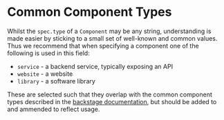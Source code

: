 # Common Component Types

Whilst the `spec.type` of a `Component` may be any string, understanding is made easier by sticking to a small set of well-known and common values. Thus we recommend that when specifying a component one of the following is used in this field:

- `service` - a backend service, typically exposing an API
- `website` - a website
- `library` - a software library

These are selected such that they overlap with the common component types described in the [backstage documentation](https://backstage.io/docs/features/software-catalog/descriptor-format/#spectype-required), but should be added to and ammended to reflect usage.
